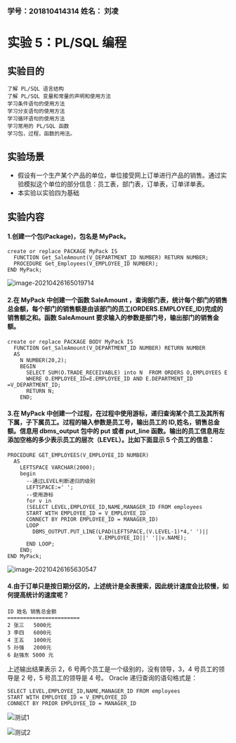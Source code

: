 ### 学号：201810414314 姓名： 刘凌



# 实验 5：PL/SQL 编程

## 实验目的

```
了解 PL/SQL 语言结构
了解 PL/SQL 变量和常量的声明和使用方法
学习条件语句的使用方法
学习分支语句的使用方法
学习循环语句的使用方法
学习常用的 PL/SQL 函数
学习包，过程，函数的用法。
```

## 实验场景

- 假设有一个生产某个产品的单位，单位接受网上订单进行产品的销售。通过实验模拟这个单位的部分信息：员工表，部门表，订单表，订单详单表。
- 本实验以实验四为基础

## 实验内容

#### 1.创建一个包(Package)，包名是 MyPack。

```
create or replace PACKAGE MyPack IS
  FUNCTION Get_SaleAmount(V_DEPARTMENT_ID NUMBER) RETURN NUMBER;
  PROCEDURE Get_Employees(V_EMPLOYEE_ID NUMBER);
END MyPack;
```

![image-20210426165019714](D:\新建文件夹\oracle\test5\创建包.png)

#### 2.在 MyPack 中创建一个函数 SaleAmount ，查询部门表，统计每个部门的销售总金额，每个部门的销售额是由该部门的员工(ORDERS.EMPLOYEE_ID)完成的销售额之和。函数 SaleAmount 要求输入的参数是部门号，输出部门的销售金额。

```
create or replace PACKAGE BODY MyPack IS
  FUNCTION Get_SaleAmount(V_DEPARTMENT_ID NUMBER) RETURN NUMBER
  AS
    N NUMBER(20,2);
    BEGIN
      SELECT SUM(O.TRADE_RECEIVABLE) into N  FROM ORDERS O,EMPLOYEES E
      WHERE O.EMPLOYEE_ID=E.EMPLOYEE_ID AND E.DEPARTMENT_ID =V_DEPARTMENT_ID;
      RETURN N;
    END;
```

#### 3.在 MyPack 中创建一个过程，在过程中使用游标，递归查询某个员工及其所有下属，子下属员工。过程的输入参数是员工号，输出员工的 ID,姓名，销售总金额。信息用 dbms_output 包中的 put 或者 put_line 函数。输出的员工信息用左添加空格的多少表示员工的层次（LEVEL）。比如下面显示 5 个员工的信息：

```
PROCEDURE GET_EMPLOYEES(V_EMPLOYEE_ID NUMBER)
  AS
    LEFTSPACE VARCHAR(2000);
    begin
      --通过LEVEL判断递归的级别
      LEFTSPACE:=' ';
      --使用游标
      for v in
      (SELECT LEVEL,EMPLOYEE_ID,NAME,MANAGER_ID FROM employees
      START WITH EMPLOYEE_ID = V_EMPLOYEE_ID
      CONNECT BY PRIOR EMPLOYEE_ID = MANAGER_ID)
      LOOP
        DBMS_OUTPUT.PUT_LINE(LPAD(LEFTSPACE,(V.LEVEL-1)*4,' ')||
                             V.EMPLOYEE_ID||' '||v.NAME);
      END LOOP;
    END;
END MyPack;
```

![image-20210426165630547](D:\新建文件夹\oracle\test5\MyPack.png)

####  4.由于订单只是按日期分区的，上述统计是全表搜索，因此统计速度会比较慢，如何提高统计的速度呢？

```
ID 姓名 销售总金额
=======================
2 张三   5000元
3 李四   6000元
4 王五   1000元
5 孙强   2000元
6 赵强东 5000 元
```

上述输出结果表示 2，6 号两个员工是一个级别的，没有领导，3，4 号员工的领导是 2 号，5 号员工的领导是 4 号。 Oracle 递归查询的语句格式是：

```
SELECT LEVEL,EMPLOYEE_ID,NAME,MANAGER_ID FROM employees
START WITH EMPLOYEE_ID = V_EMPLOYEE_ID
CONNECT BY PRIOR EMPLOYEE_ID = MANAGER_ID
```

![测试1](D:\新建文件夹\oracle\test5\测试1.png)

![测试2](D:\新建文件夹\oracle\test5\测试2.png)